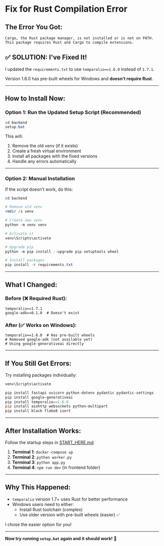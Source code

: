 # Fix for Rust Compilation Error

## The Error You Got:
```
Cargo, the Rust package manager, is not installed or is not on PATH.
This package requires Rust and Cargo to compile extensions.
```

## ✅ SOLUTION: I've Fixed It!

I updated the `requirements.txt` to use `temporalio==1.6.0` instead of `1.7.1`.

Version 1.6.0 has pre-built wheels for Windows and **doesn't require Rust**.

---

## How to Install Now:

### Option 1: Run the Updated Setup Script (Recommended)

```powershell
cd backend
setup.bat
```

This will:
1. Remove the old venv (if it exists)
2. Create a fresh virtual environment
3. Install all packages with the fixed versions
4. Handle any errors automatically

---

### Option 2: Manual Installation

If the script doesn't work, do this:

```powershell
cd backend

# Remove old venv
rmdir /s venv

# Create new venv
python -m venv venv

# Activate it
venv\Scripts\activate

# Upgrade pip
python -m pip install --upgrade pip setuptools wheel

# Install packages
pip install -r requirements.txt
```

---

## What I Changed:

### Before (❌ Required Rust):
```
temporalio==1.7.1
google-adk==0.1.0  # Doesn't exist
```

### After (✅ Works on Windows):
```
temporalio==1.6.0  # Has pre-built wheels
# Removed google-adk (not available yet)
# Using google-generativeai directly
```

---

## If You Still Get Errors:

Try installing packages individually:

```powershell
venv\Scripts\activate

pip install fastapi uvicorn python-dotenv pydantic pydantic-settings
pip install google-generativeai
pip install temporalio==1.6.0
pip install aiohttp websockets python-multipart
pip install black flake8 isort
```

---

## After Installation Works:

Follow the startup steps in [START_HERE.md](START_HERE.md):

1. **Terminal 1**: `docker-compose up`
2. **Terminal 2**: `python worker.py`
3. **Terminal 3**: `python app.py`
4. **Terminal 4**: `npm run dev` (in frontend folder)

---

## Why This Happened:

- `temporalio` version 1.7+ uses Rust for better performance
- Windows users need to either:
  - Install Rust toolchain (complex)
  - Use older version with pre-built wheels (easier) ✅

I chose the easier option for you!

---

**Now try running `setup.bat` again and it should work!** 🚀
